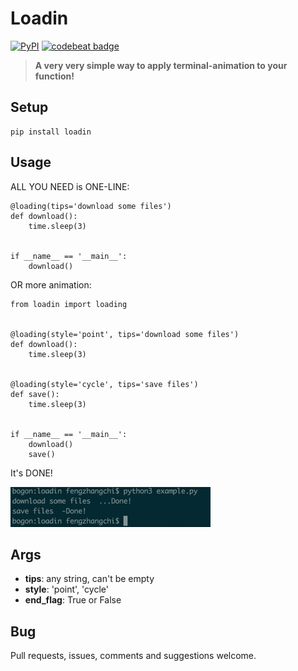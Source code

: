 # Loadin
[![PyPI](https://img.shields.io/pypi/v/loadin.svg)](https://pypi.python.org/pypi/loadin)
[![codebeat badge](https://codebeat.co/badges/3cc04ca8-2dec-4281-8abd-c4281f9df5de)](https://codebeat.co/projects/github-com-williamfzc-loadin-master)

> **A very very simple way to apply terminal-animation to your function!**

## Setup ##

    pip install loadin

## Usage ##
ALL YOU NEED is ONE-LINE:

    @loading(tips='download some files')
    def download():
        time.sleep(3)


    if __name__ == '__main__':
        download()

OR more animation:

	from loadin import loading


    @loading(style='point', tips='download some files')
    def download():
        time.sleep(3)


    @loading(style='cycle', tips='save files')
    def save():
        time.sleep(3)


    if __name__ == '__main__':
        download()
        save()


It's DONE!

![](demo.gif)

## Args ##

- **tips**: any string, can't be empty
- **style**: 'point', 'cycle'
- **end_flag**: True or False


## Bug ##

Pull requests, issues, comments and suggestions welcome.